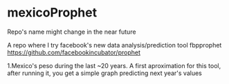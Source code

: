 # mexicoProphet


Repo's name might change in the near future

A repo where I try facebook's new data analysis/prediction tool fbpprophet
https://github.com/facebookincubator/prophet

1.Mexico's peso during the last ~20 years. A first aproximation for this tool, after running it, you get a simple graph predicting next year's values
